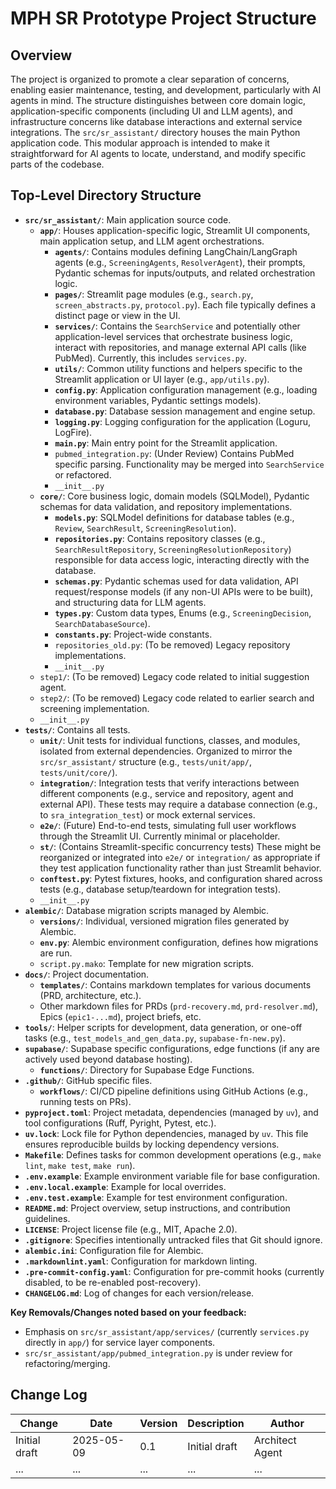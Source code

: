 # MPH SR Prototype Project Structure

## Overview

The project is organized to promote a clear separation of concerns, enabling easier maintenance, testing, and development, particularly with AI agents in mind. The structure distinguishes between core domain logic, application-specific components (including UI and LLM agents), and infrastructure concerns like database interactions and external service integrations. The `src/sr_assistant/` directory houses the main Python application code. This modular approach is intended to make it straightforward for AI agents to locate, understand, and modify specific parts of the codebase.

## Top-Level Directory Structure

- **`src/sr_assistant/`**: Main application source code.
    - **`app/`**: Houses application-specific logic, Streamlit UI components, main application setup, and LLM agent orchestrations.
        - **`agents/`**: Contains modules defining LangChain/LangGraph agents (e.g., `ScreeningAgents`, `ResolverAgent`), their prompts, Pydantic schemas for inputs/outputs, and related orchestration logic.
        - **`pages/`**: Streamlit page modules (e.g., `search.py`, `screen_abstracts.py`, `protocol.py`). Each file typically defines a distinct page or view in the UI.
        - **`services/`**: Contains the `SearchService` and potentially other application-level services that orchestrate business logic, interact with repositories, and manage external API calls (like PubMed). Currently, this includes `services.py`.
        - **`utils/`**: Common utility functions and helpers specific to the Streamlit application or UI layer (e.g., `app/utils.py`).
        - **`config.py`**: Application configuration management (e.g., loading environment variables, Pydantic settings models).
        - **`database.py`**: Database session management and engine setup.
        - **`logging.py`**: Logging configuration for the application (Loguru, LogFire).
        - **`main.py`**: Main entry point for the Streamlit application.
        - `pubmed_integration.py`: (Under Review) Contains PubMed specific parsing. Functionality may be merged into `SearchService` or refactored.
        - `__init__.py`
    - **`core/`**: Core business logic, domain models (SQLModel), Pydantic schemas for data validation, and repository implementations.
        - **`models.py`**: SQLModel definitions for database tables (e.g., `Review`, `SearchResult`, `ScreeningResolution`).
        - **`repositories.py`**: Contains repository classes (e.g., `SearchResultRepository`, `ScreeningResolutionRepository`) responsible for data access logic, interacting directly with the database.
        - **`schemas.py`**: Pydantic schemas used for data validation, API request/response models (if any non-UI APIs were to be built), and structuring data for LLM agents.
        - **`types.py`**: Custom data types, Enums (e.g., `ScreeningDecision`, `SearchDatabaseSource`).
        - **`constants.py`**: Project-wide constants.
        - `repositories_old.py`: (To be removed) Legacy repository implementations.
        - `__init__.py`
    - `step1/`: (To be removed) Legacy code related to initial suggestion agent.
    - `step2/`: (To be removed) Legacy code related to earlier search and screening implementation.
    - `__init__.py`
- **`tests/`**: Contains all tests.
    - **`unit/`**: Unit tests for individual functions, classes, and modules, isolated from external dependencies. Organized to mirror the `src/sr_assistant/` structure (e.g., `tests/unit/app/`, `tests/unit/core/`).
    - **`integration/`**: Integration tests that verify interactions between different components (e.g., service and repository, agent and external API). These tests may require a database connection (e.g., to `sra_integration_test`) or mock external services.
    - **`e2e/`**: (Future) End-to-end tests, simulating full user workflows through the Streamlit UI. Currently minimal or placeholder.
    - **`st/`**: (Contains Streamlit-specific concurrency tests) These might be reorganized or integrated into `e2e/` or `integration/` as appropriate if they test application functionality rather than just Streamlit behavior.
    - **`conftest.py`**: Pytest fixtures, hooks, and configuration shared across tests (e.g., database setup/teardown for integration tests).
    - `__init__.py`
- **`alembic/`**: Database migration scripts managed by Alembic.
    - **`versions/`**: Individual, versioned migration files generated by Alembic.
    - **`env.py`**: Alembic environment configuration, defines how migrations are run.
    - `script.py.mako`: Template for new migration scripts.
- **`docs/`**: Project documentation.
    - **`templates/`**: Contains markdown templates for various documents (PRD, architecture, etc.).
    - Other markdown files for PRDs (`prd-recovery.md`, `prd-resolver.md`), Epics (`epic1-...md`), project briefs, etc.
- **`tools/`**: Helper scripts for development, data generation, or one-off tasks (e.g., `test_models_and_gen_data.py`, `supabase-fn-new.py`).
- **`supabase/`**: Supabase specific configurations, edge functions (if any are actively used beyond database hosting).
    - **`functions/`**: Directory for Supabase Edge Functions.
- **`.github/`**: GitHub specific files.
    - **`workflows/`**: CI/CD pipeline definitions using GitHub Actions (e.g., running tests on PRs).
- **`pyproject.toml`**: Project metadata, dependencies (managed by `uv`), and tool configurations (Ruff, Pyright, Pytest, etc.).
- **`uv.lock`**: Lock file for Python dependencies, managed by `uv`. This file ensures reproducible builds by locking dependency versions.
- **`Makefile`**: Defines tasks for common development operations (e.g., `make lint`, `make test`, `make run`).
- **`.env.example`**: Example environment variable file for base configuration.
- **`.env.local.example`**: Example for local overrides.
- **`.env.test.example`**: Example for test environment configuration.
- **`README.md`**: Project overview, setup instructions, and contribution guidelines.
- **`LICENSE`**: Project license file (e.g., MIT, Apache 2.0).
- **`.gitignore`**: Specifies intentionally untracked files that Git should ignore.
- **`alembic.ini`**: Configuration file for Alembic.
- **`.markdownlint.yaml`**: Configuration for markdown linting.
- **`.pre-commit-config.yaml`**: Configuration for pre-commit hooks (currently disabled, to be re-enabled post-recovery).
- **`CHANGELOG.md`**: Log of changes for each version/release.

**Key Removals/Changes noted based on your feedback:**

- Emphasis on `src/sr_assistant/app/services/` (currently `services.py` directly in `app/`) for service layer components.
- `src/sr_assistant/app/pubmed_integration.py` is under review for refactoring/merging.

## Change Log

| Change        | Date       | Version | Description   | Author          |
| ------------- | ---------- | ------- | ------------- | --------------- |
| Initial draft | 2025-05-09 | 0.1     | Initial draft | Architect Agent |
| ...           | ...        | ...     | ...           | ...             |
